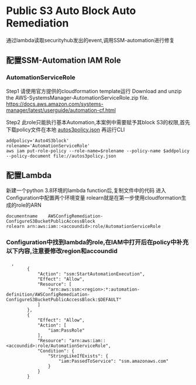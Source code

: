 # Public S3 Auto Block Auto Remediation
通过lambda读取securityhub发出的event,调用SSM-automation进行修复
## 配置SSM-Automation IAM Role
### AutomationServiceRole
Step1 请使用官方提供的cloudformation template运行
Download and unzip the AWS-SystemsManager-AutomationServiceRole.zip file. 
https://docs.aws.amazon.com/systems-manager/latest/userguide/automation-cf.html

Step2 此role只能执行基本Automation,本案例中需要赋予其block S3的权限,首先下载policy文件在本地
[autos3policy.json]()
再运行CLI
```
addpolicy='Auto4S3block'
rolename='AutomationServiceRole'
aws iam put-role-policy --role-name=$rolename --policy-name $addpolicy --policy-document file://autos3policy.json
```

## 配置Lambda
新建一个python 3.8环境的lambda function后,复制文件中的代码
进入Configuration中配置两个环境变量
rolearn就是在第一步使用cloudformation生成的role的ARN
```
documentname	AWSConfigRemediation-ConfigureS3BucketPublicAccessBlock
rolearn	arn:aws:iam::<accoundid>:role/AutomationServiceRole
```

### Configuration中找到lambda的role,在IAM中打开后在policy中补充以下内容,注意要修改region和accoundid

```
  ,
        {
            "Action": "ssm:StartAutomationExecution",
            "Effect": "Allow",
            "Resource": [
                "arn:aws:ssm:<region>:*:automation-definition/AWSConfigRemediation-ConfigureS3BucketPublicAccessBlock:$DEFAULT"
            ]
        },
        {
            "Effect": "Allow",
            "Action": [
                "iam:PassRole"
            ],
            "Resource": "arn:aws:iam::<accoundid>:role/AutomationServiceRole",
            "Condition": {
                "StringLikeIfExists": {
                    "iam:PassedToService": "ssm.amazonaws.com"
                }
            }
        }
```
